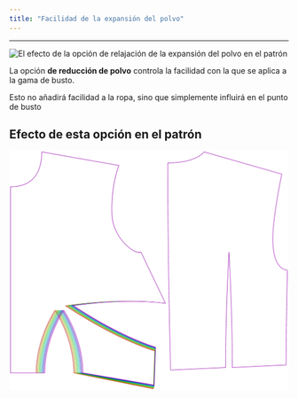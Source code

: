 ```yaml
---
title: "Facilidad de la expansión del polvo"
---
```


---

![El efecto de la opción de relajación de la expansión del polvo en el patrón](sample.png)

La opción **de reducción de polvo** controla la facilidad con la que se aplica a la gama de busto.

<Note>Esto no añadirá facilidad a la ropa, sino que simplemente influirá en el punto de busto</Note>

## Efecto de esta opción en el patrón

![Esta imagen muestra el efecto de esta opción superponiendo varias variantes que tienen un valor diferente para esta opción](bella_bustspanease_sample.svg "Efecto de esta opción en el patrón")
